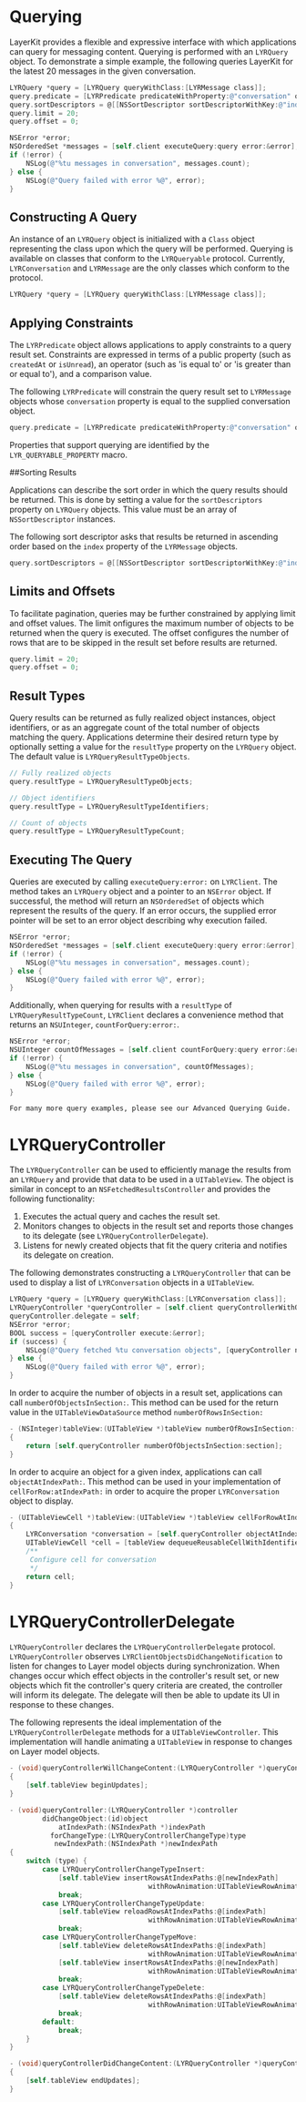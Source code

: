 # Querying

LayerKit provides a flexible and expressive interface with which applications can query for messaging content. Querying is performed with an `LYRQuery` object. To demonstrate a simple example, the following queries LayerKit for the latest 20 messages in the given conversation.

```objectivec
LYRQuery *query = [LYRQuery queryWithClass:[LYRMessage class]];
query.predicate = [LYRPredicate predicateWithProperty:@"conversation" operator:LYRPredicateOperatorIsEqualTo value:self.conversation];
query.sortDescriptors = @[[NSSortDescriptor sortDescriptorWithKey:@"index" ascending:YES]];
query.limit = 20;
query.offset = 0;

NSError *error;
NSOrderedSet *messages = [self.client executeQuery:query error:&error];
if (!error) {
    NSLog(@"%tu messages in conversation", messages.count);
} else {
    NSLog(@"Query failed with error %@", error);
}
```

## Constructing A Query

An instance of an `LYRQuery` object is initialized with a `Class` object representing the class upon which the query will be performed. Querying is available on classes that conform to the `LYRQueryable` protocol. Currently, `LYRConversation` and `LYRMessage` are the only classes which conform to the protocol.

```objectivec
LYRQuery *query = [LYRQuery queryWithClass:[LYRMessage class]];
```

## Applying Constraints

The `LYRPredicate` object allows applications to apply constraints to a query result set. Constraints are expressed in terms of a public property (such as `createdAt` or `isUnread`), an operator (such as 'is equal to' or 'is greater than or equal to'), and a comparison value.

The following `LYRPredicate` will constrain the query result set to `LYRMessage` objects whose `conversation` property is equal to the supplied conversation object.

```objectivec
query.predicate = [LYRPredicate predicateWithProperty:@"conversation" operator:LYRPredicateOperatorIsEqualTo value:self.conversation];
```

Properties that support querying are identified by the `LYR_QUERYABLE_PROPERTY` macro.

##Sorting Results

Applications can describe the sort order in which the query results should be returned. This is done by setting a value for the `sortDescriptors` property on `LYRQuery` objects. This value must be an array of `NSSortDescriptor` instances.

The following sort descriptor asks that results be returned in ascending order based on the `index` property of the `LYRMessage` objects.

```objectivec
query.sortDescriptors = @[[NSSortDescriptor sortDescriptorWithKey:@"index" ascending:YES]];
```

## Limits and Offsets

To facilitate pagination, queries may be further constrained by applying limit and offset values. The limit onfigures the maximum number of objects to be returned when the query is executed. The offset configures the number of rows that are to be skipped in the result set before results are returned.

```objectivec
query.limit = 20;
query.offset = 0;
```

## Result Types

Query results can be returned as fully realized object instances, object identifiers, or as an aggregate count of the total number of objects matching the query. Applications determine their desired return type by optionally setting a value for the `resultType` property on the `LYRQuery` object. The default value is `LYRQueryResultTypeObjects`.

```objectivec
// Fully realized objects
query.resultType = LYRQueryResultTypeObjects;

// Object identifiers
query.resultType = LYRQueryResultTypeIdentifiers;

// Count of objects
query.resultType = LYRQueryResultTypeCount;
```

## Executing The Query

Queries are executed by calling `executeQuery:error:` on `LYRClient`. The method takes an `LYRQuery` object and a pointer to an `NSError` object. If successful, the method will return an `NSOrderedSet` of objects which represent the results of the query. If an error occurs, the supplied error pointer will be set to an error object describing why execution failed.

```objectivec
NSError *error;
NSOrderedSet *messages = [self.client executeQuery:query error:&error];
if (!error) {
    NSLog(@"%tu messages in conversation", messages.count);
} else {
    NSLog(@"Query failed with error %@", error);
}
```

Additionally, when querying for results with a `resultType` of `LYRQueryResultTypeCount`, `LYRClient` declares a convenience method that returns an `NSUInteger`, `countForQuery:error:`.

```objectivec
NSError *error;
NSUInteger countOfMessages = [self.client countForQuery:query error:&error];
if (!error) {
    NSLog(@"%tu messages in conversation", countOfMessages);
} else {
    NSLog(@"Query failed with error %@", error);
}
```

```emphasis
For many more query examples, please see our Advanced Querying Guide.
```

# LYRQueryController

The `LYRQueryController` can be used to efficiently manage the results from an `LYRQuery` and provide that data to be used in a `UITableView`. The object is similar in concept to an `NSFetchedResultsController` and provides the following functionality:

1. Executes the actual query and caches the result set.
2. Monitors changes to objects in the result set and reports those changes to its delegate (see `LYRQueryControllerDelegate`).
3. Listens for newly created objects that fit the query criteria and notifies its delegate on creation.

The following demonstrates constructing a `LYRQueryController` that can be used to display a list of `LYRConversation` objects in a `UITableView`.

```objectivec
LYRQuery *query = [LYRQuery queryWithClass:[LYRConversation class]];
LYRQueryController *queryController = [self.client queryControllerWithQuery:query];
queryController.delegate = self;
NSError *error;
BOOL success = [queryController execute:&error];
if (success) {
    NSLog(@"Query fetched %tu conversation objects", [queryController numberOfObjectsInSection:0]);
} else {
    NSLog(@"Query failed with error %@", error);
}
```

In order to acquire the number of objects in a result set, applications can call `numberOfObjectsInSection:`. This method can be used for the return value in the `UITableViewDataSource` method `numberOfRowsInSection:`

```objectivec
- (NSInteger)tableView:(UITableView *)tableView numberOfRowsInSection:(NSInteger)section
{
    return [self.queryController numberOfObjectsInSection:section];
}
```

In order to acquire an object for a given index, applications can call `objectAtIndexPath:`. This method can be used in your implementation of `cellForRow:atIndexPath:` in order to acquire the proper `LYRConversation` object to display.

```objectivec
- (UITableViewCell *)tableView:(UITableView *)tableView cellForRowAtIndexPath:(NSIndexPath *)indexPath
{
    LYRConversation *conversation = [self.queryController objectAtIndexPath:indexPath];
    UITableViewCell *cell = [tableView dequeueReusableCellWithIdentifier:@"<CELL_IDENTIFIER>"];
    /**
     Configure cell for conversation
     */
    return cell;
}
```

# LYRQueryControllerDelegate

`LYRQueryController` declares the `LYRQueryControllerDelegate` protocol. `LYRQueryController` observes `LYRClientObjectsDidChangeNotification` to listen for changes to Layer model objects during synchronization. When changes occur which effect objects in the controller's result set, or new objects which fit the controller's query criteria are created, the controller will inform its delegate. The delegate will then be able to update its UI in response to these changes.

The following represents the ideal implementation of the `LYRQueryControllerDelegate` methods for a `UITableViewController`. This implementation will handle animating a `UITableView` in response to changes on Layer model objects.

```objectivec
- (void)queryControllerWillChangeContent:(LYRQueryController *)queryController
{
    [self.tableView beginUpdates];
}

- (void)queryController:(LYRQueryController *)controller
        didChangeObject:(id)object
            atIndexPath:(NSIndexPath *)indexPath
          forChangeType:(LYRQueryControllerChangeType)type
           newIndexPath:(NSIndexPath *)newIndexPath
{
    switch (type) {
        case LYRQueryControllerChangeTypeInsert:
            [self.tableView insertRowsAtIndexPaths:@[newIndexPath]
                                  withRowAnimation:UITableViewRowAnimationAutomatic];
            break;
        case LYRQueryControllerChangeTypeUpdate:
            [self.tableView reloadRowsAtIndexPaths:@[indexPath]
                                  withRowAnimation:UITableViewRowAnimationAutomatic];
            break;
        case LYRQueryControllerChangeTypeMove:
            [self.tableView deleteRowsAtIndexPaths:@[indexPath]
                                  withRowAnimation:UITableViewRowAnimationAutomatic];
            [self.tableView insertRowsAtIndexPaths:@[newIndexPath]
                                  withRowAnimation:UITableViewRowAnimationAutomatic];
            break;
        case LYRQueryControllerChangeTypeDelete:
            [self.tableView deleteRowsAtIndexPaths:@[indexPath]
                                  withRowAnimation:UITableViewRowAnimationAutomatic];
            break;
        default:
            break;
    }
}

- (void)queryControllerDidChangeContent:(LYRQueryController *)queryController
{
    [self.tableView endUpdates];
}
```
